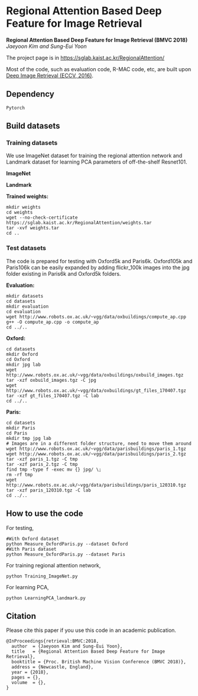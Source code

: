 # Regional Attention Based Deep Feature for Image Retrieval

**Regional Attention Based Deep Feature for Image Retrieval (BMVC 2018)**
*Jaeyoon Kim and Sung-Eui Yoon*

The project page is in https://sglab.kaist.ac.kr/RegionalAttention/

Most of the code, such as evaluation code, R-MAC code, etc, are built upon [Deep Image Retrieval (ECCV, 2016)](https://github.com/figitaki/deep-retrieval).

Dependency
--------------------------------------------------------------------------------------------------
`Pytorch`


Build datasets
--------------------------------------------------------------------------------------------------
### Training datasets

We use ImageNet dataset for training the regional attention network and Landmark dataset for learning PCA parameters of off-the-shelf Resnet101. 

**ImageNet**

**Landmark**

**Trained weights:**
```
mkdir weights
cd weights
wget --no-check-certificate https://sglab.kaist.ac.kr/RegionalAttention/weights.tar
tar -xvf weights.tar
cd ..
```


### Test datasets
The code is prepared for testing with Oxford5k and Paris6k. 
Oxford105k and Paris106k can be easily expanded by adding flickr_100k images into the jpg folder existing in Paris6k and Oxford5k folders. 

**Evaluation:**
```
mkdir datasets
cd datasets
mkdir evaluation
cd evaluation
wget http://www.robots.ox.ac.uk/~vgg/data/oxbuildings/compute_ap.cpp
g++ -O compute_ap.cpp -o compute_ap
cd ../..
```

**Oxford:**
```
cd datasets
mkdir Oxford
cd Oxford
mkdir jpg lab
wget http://www.robots.ox.ac.uk/~vgg/data/oxbuildings/oxbuild_images.tgz
tar -xzf oxbuild_images.tgz -C jpg
wget http://www.robots.ox.ac.uk/~vgg/data/oxbuildings/gt_files_170407.tgz
tar -xzf gt_files_170407.tgz -C lab
cd ../..
```

**Paris:**
```
cd datasets
mkdir Paris
cd Paris
mkdir tmp jpg lab
# Images are in a different folder structure, need to move them around
wget http://www.robots.ox.ac.uk/~vgg/data/parisbuildings/paris_1.tgz
wget http://www.robots.ox.ac.uk/~vgg/data/parisbuildings/paris_2.tgz
tar -xzf paris_1.tgz -C tmp
tar -xzf paris_2.tgz -C tmp
find tmp -type f -exec mv {} jpg/ \;
rm -rf tmp
wget http://www.robots.ox.ac.uk/~vgg/data/parisbuildings/paris_120310.tgz
tar -xzf paris_120310.tgz -C lab
cd ../..
```

How to use the code
--------------------------------------------------------------------------------------------------
For testing, 
```
#With Oxford dataset
python Measure_OxfordParis.py --dataset Oxford
#With Paris dataset
python Measure_OxfordParis.py --dataset Paris
```
For training regional attention network,
```
python Training_ImageNet.py
```
For learning PCA,
```
python LearningPCA_landmark.py
```
Citation
--------------------------------------------------------------------------------------------------
Please cite this paper if you use this code in an academic publication.
```
@InProceedings{retrieval:BMVC:2018,
  author  = {Jaeyoon Kim and Sung-Eui Yoon},
  title   = {Regional Attention Based Deep Feature for Image Retrieval},
  booktitle = {Proc. British Machine Vision Conference (BMVC 2018)},
  address = {Newcastle, England},
  year = {2018},
  pages = {},
  volume  = {},
}
```
